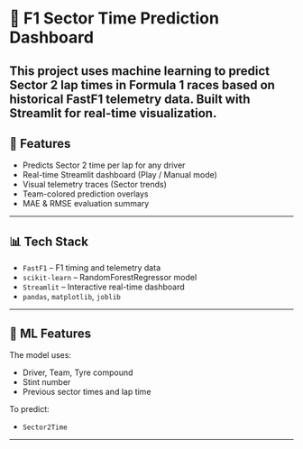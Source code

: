 # 🏁 F1 Sector Time Prediction Dashboard

This project uses machine learning to predict Sector 2 lap times in Formula 1 races based on historical FastF1 telemetry data. Built with Streamlit for real-time visualization.
---

## 🚦 Features

- Predicts Sector 2 time per lap for any driver
- Real-time Streamlit dashboard (Play / Manual mode)
- Visual telemetry traces (Sector trends)
- Team-colored prediction overlays
- MAE & RMSE evaluation summary

---

## 📊 Tech Stack

- `FastF1` – F1 timing and telemetry data
- `scikit-learn` – RandomForestRegressor model
- `Streamlit` – Interactive real-time dashboard
- `pandas`, `matplotlib`, `joblib`

---

## 🧠 ML Features

The model uses:
- Driver, Team, Tyre compound
- Stint number
- Previous sector times and lap time

To predict:
- `Sector2Time`

---
